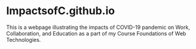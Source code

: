 # ImpactsofC.github.io
This is a webpage illustrating the impacts of COVID-19 pandemic on Work, Collaboration, and Education as a part of my Course Foundations of Web Technologies.
